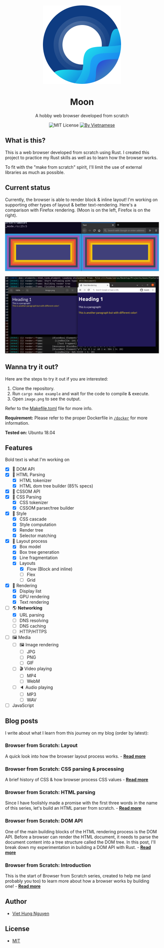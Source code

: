 <p align="center"><img src="./resources/logo.png" /></p>

<h1 align="center">Moon</h1>
<p align="center">A hobby web browser developed from scratch</p>

<p align="center">
  <img src="https://img.shields.io/badge/license-MIT-blue" alt="MIT License" />
  <a href="https://webuild.community">
    <img src="https://raw.githubusercontent.com/webuild-community/badge/master/svg/by.svg" alt="By Vietnamese" />
  </a>
</p>

## What is this?

This is a web browser developed from scratch using Rust. I created this project to practice my Rust skills as well as to learn how the browser works.

To fit with the "make from scratch" spirit, I'll limit the use of external libraries as much as possible.

## Current status

Currently, the browser is able to render block & inline layout! I'm working on supporting other types of layout & better text-rendering. Here's a comparison with Firefox rendering. (Moon is on the left, Firefox is on the right).

<p align="center"><img src="./resources/firefox_compare.png" /></p>
<p align="center"><img src="./resources/text_rendering.png" /></p>

## Wanna try it out?

Here are the steps to try it out if you are interested:

1. Clone the repository.
2. Run `cargo make example` and wait for the code to compile & execute.
3. Open `image.png` to see the output.

Refer to the [Makefile.toml](Makefile.toml) file for more info.

**Requirement:** Please refer to the proper Dockerfile in [`/docker`](/docker) for more information.

**Tested on:** Ubuntu 18.04

## Features

Bold text is what I'm working on

- [x] :electric_plug: DOM API
- [x] :memo: HTML Parsing
  - [x] HTML tokenizer
  - [x] HTML dom tree builder (85% specs)
- [x] :electric_plug: CSSOM API
- [x] :memo: CSS Parsing
  - [x] CSS tokenizer
  - [x] CSSOM parser/tree builder
- [x] :triangular_ruler: Style
  - [x] CSS cascade
  - [x] Style computation
  - [x] Render tree
  - [x] Selector matching
- [x] :flower_playing_cards: Layout process
  - [x] Box model
  - [x] Box tree generation
  - [x] Line fragmentation
  - [x] Layouts
    - [x] Flow (Block and inline)
    - [ ] Flex
    - [ ] Grid
- [x] :art: Rendering
  - [x] Display list
  - [x] GPU rendering
  - [x] Text rendering
- [ ] :earth_americas: **Networking**
  - [x] URL parsing
  - [ ] DNS resolving
  - [ ] DNS caching
  - [ ] HTTP/HTTPS
- [ ] :framed_picture: Media
  - [ ] :framed_picture: Image rendering
    - [ ] JPG
    - [ ] PNG
    - [ ] GIF
  - [ ] :clapper: Video playing
    - [ ] MP4
    - [ ] WebM
  - [ ] :speaker: Audio playing
    - [ ] MP3
    - [ ] WAV
- [ ] JavaScript

## Blog posts

I write about what I learn from this journey on my blog (order by latest):

### Browser from Scratch: Layout

A quick look into how the browser layout process works. - [**Read more**][5]

### Browser from Scratch: CSS parsing & processing

A brief history of CSS & how browser process CSS values - [**Read more**][4]

### Browser from Scratch: HTML parsing

Since I have foolishly made a promise with the first three words in the name of this series, let's build an HTML parser from scratch. - [**Read more**][3]

### Browser from Scratch: DOM API

One of the main building blocks of the HTML rendering process is the DOM API. Before a browser can render the HTML document, it needs to parse the document content into a tree structure called the DOM tree. In this post, I'll break down my experimentation in building a DOM API with Rust. - [**Read more**][2]

### Browser from Scratch: Introduction

This is the start of Browser from Scratch series, created to help me (and probably you too) to learn more about how a browser works by building one! - [**Read more**][1]

## Author

- [Viet Hung Nguyen](https://github.com/ZeroX-DG)

## License

- [MIT](LICENSE)

[1]: https://zerox-dg.github.io/blog/2020/05/29/Browser-from-Scratch-Introduction/
[2]: https://zerox-dg.github.io/blog/2020/09/01/Browser-from-Scratch-DOM-API/
[3]: https://zerox-dg.github.io/blog/2020/10/24/Browser-from-Scratch-HTML-parsing/
[4]: https://zerox-dg.github.io/blog/2021/01/13/Browser-from-Scratch-CSS-parsing-processing/
[5]: https://zerox-dg.github.io/blog/2021/09/26/Browser-from-Scratch-Layout/
